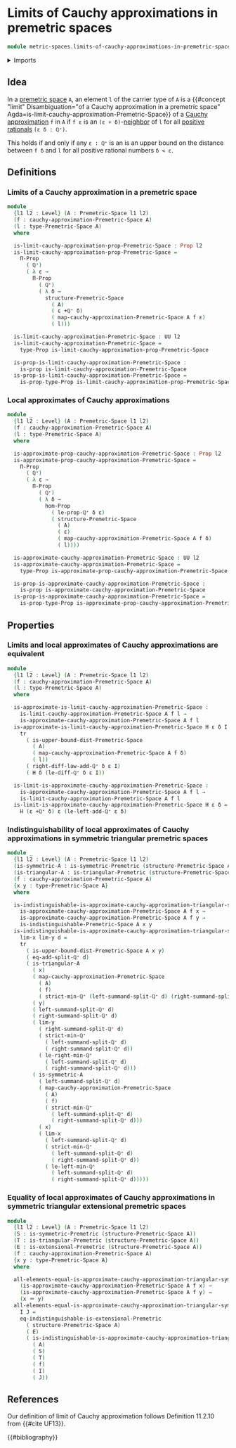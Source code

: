 # Limits of Cauchy approximations in premetric spaces

```agda
module metric-spaces.limits-of-cauchy-approximations-in-premetric-spaces where
```

<details><summary>Imports</summary>

```agda
open import elementary-number-theory.positive-rational-numbers

open import foundation.dependent-pair-types
open import foundation.equivalences
open import foundation.function-extensionality
open import foundation.function-types
open import foundation.homotopies
open import foundation.identity-types
open import foundation.logical-equivalences
open import foundation.propositions
open import foundation.subtypes
open import foundation.transport-along-identifications
open import foundation.universe-levels

open import metric-spaces.cauchy-approximations-premetric-spaces
open import metric-spaces.extensional-premetric-structures
open import metric-spaces.premetric-spaces
open import metric-spaces.short-functions-premetric-spaces
open import metric-spaces.symmetric-premetric-structures
open import metric-spaces.triangular-premetric-structures
```

</details>

## Idea

In a [premetric space](metric-spaces.premetric-spaces.md) `A`, an element `l` of
the carrier type of `A` is a
{{#concept "limit" Disambiguation="of a Cauchy approximation in a premetric space" Agda=is-limit-cauchy-approximation-Premetric-Space}}
of a
[Cauchy approximation](metric-spaces.cauchy-approximations-premetric-spaces.md)
`f` in `A` if `f ε` is an
`(ε + δ)`-[neighbor](metric-spaces.premetric-structures.md) of `l` for all
[positive rationals](elementary-number-theory.positive-rational-numbers.md)
`(ε δ : ℚ⁺)`.

This holds if and only if any `ε : ℚ⁺` is an is an upper bound on the distance
between `f δ` and `l` for all positive rational numbers `δ < ε`.

## Definitions

### Limits of a Cauchy approximation in a premetric space

```agda
module _
  {l1 l2 : Level} (A : Premetric-Space l1 l2)
  (f : cauchy-approximation-Premetric-Space A)
  (l : type-Premetric-Space A)
  where

  is-limit-cauchy-approximation-prop-Premetric-Space : Prop l2
  is-limit-cauchy-approximation-prop-Premetric-Space =
    Π-Prop
      ( ℚ⁺)
      ( λ ε →
        Π-Prop
          ( ℚ⁺)
          ( λ δ →
            structure-Premetric-Space
              ( A)
              ( ε +ℚ⁺ δ)
              ( map-cauchy-approximation-Premetric-Space A f ε)
              ( l)))

  is-limit-cauchy-approximation-Premetric-Space : UU l2
  is-limit-cauchy-approximation-Premetric-Space =
    type-Prop is-limit-cauchy-approximation-prop-Premetric-Space

  is-prop-is-limit-cauchy-approximation-Premetric-Space :
    is-prop is-limit-cauchy-approximation-Premetric-Space
  is-prop-is-limit-cauchy-approximation-Premetric-Space =
    is-prop-type-Prop is-limit-cauchy-approximation-prop-Premetric-Space
```

### Local approximates of Cauchy approximations

```agda
module _
  {l1 l2 : Level} (A : Premetric-Space l1 l2)
  (f : cauchy-approximation-Premetric-Space A)
  (l : type-Premetric-Space A)
  where

  is-approximate-prop-cauchy-approximation-Premetric-Space : Prop l2
  is-approximate-prop-cauchy-approximation-Premetric-Space =
    Π-Prop
      ( ℚ⁺)
      ( λ ε →
        Π-Prop
          ( ℚ⁺)
          ( λ δ →
            hom-Prop
              ( le-prop-ℚ⁺ δ ε)
              ( structure-Premetric-Space
                ( A)
                ( ε)
                ( map-cauchy-approximation-Premetric-Space A f δ)
                ( l))))

  is-approximate-cauchy-approximation-Premetric-Space : UU l2
  is-approximate-cauchy-approximation-Premetric-Space =
    type-Prop is-approximate-prop-cauchy-approximation-Premetric-Space

  is-prop-is-approximate-cauchy-approximation-Premetric-Space :
    is-prop is-approximate-cauchy-approximation-Premetric-Space
  is-prop-is-approximate-cauchy-approximation-Premetric-Space =
    is-prop-type-Prop is-approximate-prop-cauchy-approximation-Premetric-Space
```

## Properties

### Limits and local approximates of Cauchy approximations are equivalent

```agda
module _
  {l1 l2 : Level} (A : Premetric-Space l1 l2)
  (f : cauchy-approximation-Premetric-Space A)
  (l : type-Premetric-Space A)
  where

  is-approximate-is-limit-cauchy-approximation-Premetric-Space :
    is-limit-cauchy-approximation-Premetric-Space A f l →
    is-approximate-cauchy-approximation-Premetric-Space A f l
  is-approximate-is-limit-cauchy-approximation-Premetric-Space H ε δ I =
    tr
      ( is-upper-bound-dist-Premetric-Space
        ( A)
        ( map-cauchy-approximation-Premetric-Space A f δ)
        ( l))
      ( right-diff-law-add-ℚ⁺ δ ε I)
      ( H δ (le-diff-ℚ⁺ δ ε I))

  is-limit-is-approximate-cauchy-approximation-Premetric-Space :
    is-approximate-cauchy-approximation-Premetric-Space A f l →
    is-limit-cauchy-approximation-Premetric-Space A f l
  is-limit-is-approximate-cauchy-approximation-Premetric-Space H ε δ =
    H (ε +ℚ⁺ δ) ε (le-left-add-ℚ⁺ ε δ)
```

### Indistinguishability of local approximates of Cauchy approximations in symmetric triangular premetric spaces

```agda
module _
  {l1 l2 : Level} (A : Premetric-Space l1 l2)
  (is-symmetric-A : is-symmetric-Premetric (structure-Premetric-Space A))
  (is-triangular-A : is-triangular-Premetric (structure-Premetric-Space A))
  (f : cauchy-approximation-Premetric-Space A)
  {x y : type-Premetric-Space A}
  where

  is-indistinguishable-is-approximate-cauchy-approximation-triangular-symmetric-Premetric-Space :
    is-approximate-cauchy-approximation-Premetric-Space A f x →
    is-approximate-cauchy-approximation-Premetric-Space A f y →
    is-indistinguishable-Premetric-Space A x y
  is-indistinguishable-is-approximate-cauchy-approximation-triangular-symmetric-Premetric-Space
    lim-x lim-y d =
    tr
      ( is-upper-bound-dist-Premetric-Space A x y)
      ( eq-add-split-ℚ⁺ d)
      ( is-triangular-A
        ( x)
        ( map-cauchy-approximation-Premetric-Space
          ( A)
          ( f)
          ( strict-min-ℚ⁺ (left-summand-split-ℚ⁺ d) (right-summand-split-ℚ⁺ d)))
        ( y)
        ( left-summand-split-ℚ⁺ d)
        ( right-summand-split-ℚ⁺ d)
        ( lim-y
          ( right-summand-split-ℚ⁺ d)
          ( strict-min-ℚ⁺
            ( left-summand-split-ℚ⁺ d)
            ( right-summand-split-ℚ⁺ d))
          ( le-right-min-ℚ⁺
            ( left-summand-split-ℚ⁺ d)
            ( right-summand-split-ℚ⁺ d)))
        ( is-symmetric-A
          ( left-summand-split-ℚ⁺ d)
          ( map-cauchy-approximation-Premetric-Space
            ( A)
            ( f)
            ( strict-min-ℚ⁺
              ( left-summand-split-ℚ⁺ d)
              ( right-summand-split-ℚ⁺ d)))
          ( x)
          ( lim-x
            ( left-summand-split-ℚ⁺ d)
            ( strict-min-ℚ⁺
              ( left-summand-split-ℚ⁺ d)
              ( right-summand-split-ℚ⁺ d))
            ( le-left-min-ℚ⁺
              ( left-summand-split-ℚ⁺ d)
              ( right-summand-split-ℚ⁺ d)))))
```

### Equality of local approximates of Cauchy approximations in symmetric triangular extensional premetric spaces

```agda
module _
  {l1 l2 : Level} (A : Premetric-Space l1 l2)
  (S : is-symmetric-Premetric (structure-Premetric-Space A))
  (T : is-triangular-Premetric (structure-Premetric-Space A))
  (E : is-extensional-Premetric (structure-Premetric-Space A))
  (f : cauchy-approximation-Premetric-Space A)
  {x y : type-Premetric-Space A}
  where

  all-elements-equal-is-approximate-cauchy-approximation-triangular-symmetric-extensional-Premetric-Space :
    (is-approximate-cauchy-approximation-Premetric-Space A f x) →
    (is-approximate-cauchy-approximation-Premetric-Space A f y) →
    (x ＝ y)
  all-elements-equal-is-approximate-cauchy-approximation-triangular-symmetric-extensional-Premetric-Space
    I J =
    eq-indistinguishable-is-extensional-Premetric
      ( structure-Premetric-Space A)
      ( E)
      ( is-indistinguishable-is-approximate-cauchy-approximation-triangular-symmetric-Premetric-Space
        ( A)
        ( S)
        ( T)
        ( f)
        ( I)
        ( J))
```

## References

Our definition of limit of Cauchy approximation follows Definition 11.2.10 from
{{#cite UF13}}.

{{#bibliography}}

